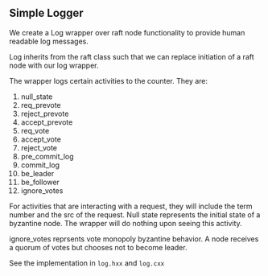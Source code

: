 ## Simple Logger

We create a Log wrapper over raft node functionality to provide human readable log messages.

Log inherits from the raft class such that we can replace initiation of a raft node with our log wrapper.

The wrapper logs certain activities to the counter. They are:

1.  null_state
2.  req_prevote
3.  reject_prevote
4.  accept_prevote
5.  req_vote
6.  accept_vote
7.  reject_vote
8.  pre_commit_log
9.  commit_log
10. be_leader
11. be_follower
12. ignore_votes

For activities that are interacting with a request, they will include the term number and the src of the request.
Null state represents the initial state of a byzantine node. The wrapper will do nothing upon seeing this activity.

ignore_votes reprsents vote monopoly byzantine behavior. A node receives a quorum of votes but chooses not to become leader.

See the implementation in `log.hxx` and `log.cxx`
